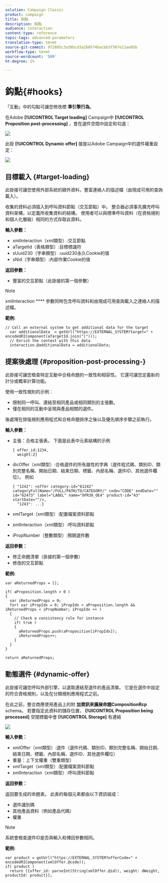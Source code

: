 ```yaml
---
solution: Campaign Classic
product: campaign
title: 鈎點
description: 鈎點
audience: interaction
content-type: reference
topic-tags: advanced-parameters
translation-type: tm+mt
source-git-commit: 972885c3a38bcd3a260574bacbb3f507e11ae05b
workflow-type: tm+mt
source-wordcount: '509'
ht-degree: 1%

---
```



# 鈎點{#hooks}

「互動」中的勾點可讓您修改標 **準引擎行為**。

在Adobe **[!UICONTROL Target loading]** Campaign中 **[!UICONTROL Proposition post-processing]** ，會在選件空間中設定和勾選：

![](assets/interaction_hooks_1.png)

此掛 **[!UICONTROL Dynamic offer]** 接是以Adobe Campaign中的選件權重設定：

![](assets/interaction_hooks_2.png)

## 目標載入 {#target-loading}

此掛接可讓您使用外部系統的額外資料，豐富連絡人的描述檔（由現成可用的查詢載入）。

收集的資料必須插入到呼叫資料節點（交互節點）中。 整合器必須事先擴充呼叫資料架構，以定義所收集資料的結構。 使用者可以與標準呼叫資料（在資格規則和個人化層級）相同的方式存取此資料。

**輸入參數：**

* xmlInteraction（xml類型）:交互節點
* aTargetId（表格類型）:目標標識符
* sUuid230（字串類型）:uuid230永久Cookie的值
* sNid（字串類型）:內部作業Cookie的值

**返回參數：**

* 豐富的交互節點（此掛接的第一個參數）

>[!NOTE]
>
>xmlInteraction **** 參數同時包含呼叫資料和由現成可用查詢載入之連絡人的描述檔。

**範例:**

```
// Call an external system to get additional data for the target
  var additionalData  = getUrl("https://EXTERNAL_SYSTEM?target=" + encodeURIComponent(aTargetId.join("|")));
  // Enrich the context with this data
  interaction.@additionalData = additionalData;
```

## 提案後處理 {#proposition-post-processing-}

此掛接可讓您檢查特定互動中合格命題的一致性和相容性。 它還可讓您定義新的計分或概率計算功能。

使用一致性規則的示例：

* 限制同一呼叫、連結至相同產品或相同類別的主張數。
* 僅在相同的互動中呈現與產品相關的選件。

後處理在排版規則應用程式和合格命題排序之後以及優先順序步驟之前執行。

**輸入參數：**

* 主張：合格主張表。 下面是此表中元素結構的示例

   ```
   { offer_id:1234,
     weight:2}
   ```

* dicOffer（xml類型）:合格選件的所有屬性的字典（選件程式碼、類別ID、類別完整名稱、開始日期、結束日期、標籤、內部名稱、選件ID、其他選件欄位）。 例如

   ```
   { "1242": <offer category-id="61242" categoryFullName="/FULL/PATH/TO/CATEGORY/" code="CODE" endDate="" id="62473" label="LABEL" name="OFR38_OE4" product-id="43" startDate=""/>,
     "1243": ...}
   ```

* xmlTarget（xml類型）:配置檔案資料節點
* xmlInteraction（xml類型）:呼叫資料節點
* iPropNumber（整數類型）:預期選件數

**返回參數：**

* 修正命題清單（掛接的第一個參數）
* 修改的交互節點

**範例:**

```
var aReturnedProps = [];

if( aProposition.length > 0 )
{
  var iReturnedProps = 0;
  for( var iPropIdx = 0; iPropIdx < aProposition.length && iReturnedProps < iPropNumber; iPropIdx ++ )
  {
    // Check a consistency rule for instance
    if( true )
    {
      aReturnedProps.push(aProposition[iPropIdx]);
      iReturnedProps++;
    }
  }
}

return aReturnedProps;
```

## 動態選件 {#dynamic-offer}

此掛接可讓您呼叫外部引擎，以選取連結至選件的產品清單。 它是在選件中設定的符合資格規則，以及在分類規則應用程式之前。

在此之前，整合商應使用產品上的附 **加資訊來擴展命題CompositionRcp** schema。 若要指定此資料的儲存位置， **[!UICONTROL Proposition being processed]** 空間標籤中會 **[!UICONTROL Storage]** 有連結

![](assets/interaction_hooks_3.png)

**輸入參數：**

* xmlOffer（xml類型）:選件（選件代碼、類別ID、類別完整名稱、開始日期、結束日期、標籤、內部名稱、選件ID、其他選件欄位）
* 重量：上下文權重（雙重類型）
* xmlTarget（xml類型）:配置檔案資料節點
* xmlInteraction（xml類型）:呼叫資料節點

**返回參數：**

返回要生成的命題表。 此表的每個元素都由以下資訊組成：

* 選件識別碼
* 其他產品資料（例如產品代碼）
* 權重

>[!NOTE]
>
>系統會檢查選件ID是否與輸入和傳回參數相同。

**範例:**

```
var product = getUrl("https://EXTERNAL_SYSTEM?offerCode=" + encodeURIComponent(xmlOffer.@code));
if( product )
  return [{offer_id: parseInt(String(xmlOffer.@id)), weight: dWeight, productId: product}];
```

